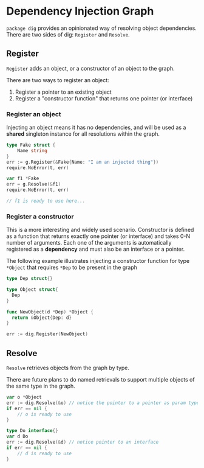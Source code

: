 # Dependency Injection Graph

`package dig` provides an opinionated way of resolving object dependencies.
There are two sides of dig: `Register` and `Resolve`.

## Register

`Register` adds an object, or a constructor of an object to the graph.

There are two ways to register an object:

1. Register a pointer to an existing object
1. Register a "constructor function" that returns one pointer (or interface)

### Register an object

Injecting an object means it has no dependencies, and will be used as a
**shared** singleton instance for all resolutions within the graph.

```go
type Fake struct {
    Name string
}
err := g.Register(&Fake{Name: "I am an injected thing"})
require.NoError(t, err)

var f1 *Fake
err = g.Resolve(&f1)
require.NoError(t, err)

// f1 is ready to use here...
```

### Register a constructor

This is a more interesting and widely used scenario. Constructor is defined as a
function that returns exactly one pointer (or interface) and takes 0-N number of
arguments. Each one of the arguments is automatically registered as a
**dependency** and must also be an interface or a pointer.

The following example illustrates injecting a constructor function for type
`*Object` that requires `*Dep` to be present in the graph

```go
type Dep struct{}

type Object struct{
  Dep
}

func NewObject(d *Dep) *Object {
  return &Object{Dep: d}
}

err := dig.Register(NewObject)
```

## Resolve

`Resolve` retrieves objects from the graph by type.

There are future plans to do named retrievals to support multiple
objects of the same type in the graph.

```go
var o *Object
err := dig.Resolve(&o) // notice the pointer to a pointer as param type
if err == nil {
    // o is ready to use
}

type Do interface{}
var d Do
err := dig.Resolve(&d) // notice pointer to an interface
if err == nil {
    // d is ready to use
}
```
